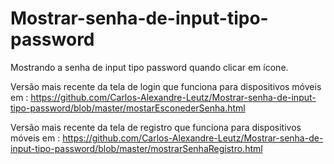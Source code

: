 # Mostrar-senha-de-input-tipo-password
Mostrando a senha de input tipo password quando clicar em ícone.

Versão mais recente da tela de login que funciona para dispositivos móveis em :
https://github.com/Carlos-Alexandre-Leutz/Mostrar-senha-de-input-tipo-password/blob/master/mostarEsconederSenha.html

Versão mais recente da tela de registro que funciona para dispositivos móveis em :
https://github.com/Carlos-Alexandre-Leutz/Mostrar-senha-de-input-tipo-password/blob/master/mostrarSenhaRegistro.html
